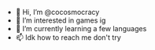 - 👋 Hi, I’m @cocosmocracy
- 👀 I’m interested in games ig
- 🌱 I’m currently learning a few languages
- 📫 Idk how to reach me don't try

<!---
cocosmocracy/cocosmocracy is a ✨ special ✨ repository because its `README.md` (this file) appears on your GitHub profile.
You can click the Preview link to take a look at your changes.
--->
